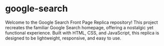 # google-search
Welcome to the Google Search Front Page Replica repository! This project recreates the familiar Google Search homepage, offering a nostalgic yet functional experience. Built with HTML, CSS, and JavaScript, this replica is designed to be lightweight, responsive, and easy to use.
